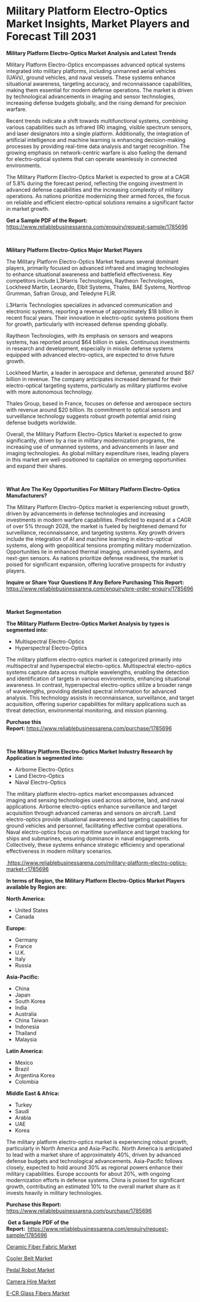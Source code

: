 <p><h1>Military Platform Electro-Optics Market Insights, Market Players and Forecast Till 2031</h1></p><p><strong>Military Platform Electro-Optics Market Analysis and Latest Trends</strong></p>
<p><p>Military Platform Electro-Optics encompasses advanced optical systems integrated into military platforms, including unmanned aerial vehicles (UAVs), ground vehicles, and naval vessels. These systems enhance situational awareness, targeting accuracy, and reconnaissance capabilities, making them essential for modern defense operations. The market is driven by technological advancements in imaging and sensor technologies, increasing defense budgets globally, and the rising demand for precision warfare.</p><p>Recent trends indicate a shift towards multifunctional systems, combining various capabilities such as infrared (IR) imaging, visible spectrum sensors, and laser designators into a single platform. Additionally, the integration of artificial intelligence and machine learning is enhancing decision-making processes by providing real-time data analysis and target recognition. The growing emphasis on network-centric warfare is also fueling the demand for electro-optical systems that can operate seamlessly in connected environments.</p><p>The Military Platform Electro-Optics Market is expected to grow at a CAGR of 5.8% during the forecast period, reflecting the ongoing investment in advanced defense capabilities and the increasing complexity of military operations. As nations prioritize modernizing their armed forces, the focus on reliable and efficient electro-optical solutions remains a significant factor in market growth.</p></p>
<p><strong>Get a Sample PDF of the Report:&nbsp;</strong> <a href="https://www.reliablebusinessarena.com/enquiry/request-sample/1785696?utm_campaign=1332&utm_medium=2&utm_source=Github&utm_content=ia&utm_term=09102024&utm_id=military-platform-electro-optics">https://www.reliablebusinessarena.com/enquiry/request-sample/1785696</a></p>
<p>&nbsp;</p>
<p><strong>Military Platform Electro-Optics Major Market Players</strong></p>
<p><p>The Military Platform Electro-Optics Market features several dominant players, primarily focused on advanced infrared and imaging technologies to enhance situational awareness and battlefield effectiveness. Key competitors include L3Harris Technologies, Raytheon Technologies, Lockheed Martin, Leonardo, Elbit Systems, Thales, BAE Systems, Northrop Grumman, Safran Group, and Teledyne FLIR.</p><p>L3Harris Technologies specializes in advanced communication and electronic systems, reporting a revenue of approximately $18 billion in recent fiscal years. Their innovation in electro-optic systems positions them for growth, particularly with increased defense spending globally. </p><p>Raytheon Technologies, with its emphasis on sensors and weapons systems, has reported around $64 billion in sales. Continuous investments in research and development, especially in missile defense systems equipped with advanced electro-optics, are expected to drive future growth. </p><p>Lockheed Martin, a leader in aerospace and defense, generated around $67 billion in revenue. The company anticipates increased demand for their electro-optical targeting systems, particularly as military platforms evolve with more autonomous technology.</p><p>Thales Group, based in France, focuses on defense and aerospace sectors with revenue around $20 billion. Its commitment to optical sensors and surveillance technology suggests robust growth potential amid rising defense budgets worldwide. </p><p>Overall, the Military Platform Electro-Optics Market is expected to grow significantly, driven by a rise in military modernization programs, the increasing use of unmanned systems, and advancements in laser and imaging technologies. As global military expenditure rises, leading players in this market are well-positioned to capitalize on emerging opportunities and expand their shares.</p></p>
<p>&nbsp;</p>
<p><strong>What Are The Key Opportunities For Military Platform Electro-Optics Manufacturers?</strong></p>
<p><p>The Military Platform Electro-Optics market is experiencing robust growth, driven by advancements in defense technologies and increasing investments in modern warfare capabilities. Predicted to expand at a CAGR of over 5% through 2028, the market is fueled by heightened demand for surveillance, reconnaissance, and targeting systems. Key growth drivers include the integration of AI and machine learning in electro-optical systems, along with geopolitical tensions prompting military modernization. Opportunities lie in enhanced thermal imaging, unmanned systems, and next-gen sensors. As nations prioritize defense readiness, the market is poised for significant expansion, offering lucrative prospects for industry players.</p></p>
<p><strong>Inquire or Share Your Questions If Any Before Purchasing This Report:</strong> <a href="https://www.reliablebusinessarena.com/enquiry/pre-order-enquiry/1785696?utm_campaign=1332&utm_medium=2&utm_source=Github&utm_content=ia&utm_term=09102024&utm_id=military-platform-electro-optics">https://www.reliablebusinessarena.com/enquiry/pre-order-enquiry/1785696</a></p>
<p>&nbsp;</p>
<p><strong>Market Segmentation</strong></p>
<p><strong>The Military Platform Electro-Optics Market Analysis by types is segmented into:</strong></p>
<p><ul><li>Multispectral Electro-Optics</li><li>Hyperspectral Electro-Optics</li></ul></p>
<p><p>The military platform electro-optics market is categorized primarily into multispectral and hyperspectral electro-optics. Multispectral electro-optics systems capture data across multiple wavelengths, enabling the detection and identification of targets in various environments, enhancing situational awareness. In contrast, hyperspectral electro-optics utilize a broader range of wavelengths, providing detailed spectral information for advanced analysis. This technology assists in reconnaissance, surveillance, and target acquisition, offering superior capabilities for military applications such as threat detection, environmental monitoring, and mission planning.</p></p>
<p><strong>Purchase this Report:&nbsp;</strong><a href="https://www.reliablebusinessarena.com/purchase/1785696?utm_campaign=1332&utm_medium=2&utm_source=Github&utm_content=ia&utm_term=09102024&utm_id=military-platform-electro-optics">https://www.reliablebusinessarena.com/purchase/1785696</a></p>
<p>&nbsp;</p>
<p><strong>The Military Platform Electro-Optics Market Industry Research by Application is segmented into:</strong></p>
<p><ul><li>Airborne Electro-Optics</li><li>Land Electro-Optics</li><li>Naval Electro-Optics</li></ul></p>
<p><p>The military platform electro-optics market encompasses advanced imaging and sensing technologies used across airborne, land, and naval applications. Airborne electro-optics enhance surveillance and target acquisition through advanced cameras and sensors on aircraft. Land electro-optics provide situational awareness and targeting capabilities for ground vehicles and personnel, facilitating effective combat operations. Naval electro-optics focus on maritime surveillance and target tracking for ships and submarines, ensuring dominance in naval engagements. Collectively, these systems enhance strategic efficiency and operational effectiveness in modern military scenarios.</p></p>
<p><a href="https://www.reliablebusinessarena.com/military-platform-electro-optics-market-r1785696?utm_campaign=1332&utm_medium=2&utm_source=Github&utm_content=ia&utm_term=09102024&utm_id=military-platform-electro-optics">&nbsp;https://www.reliablebusinessarena.com/military-platform-electro-optics-market-r1785696</a></p>
<p><strong>In terms of Region, the Military Platform Electro-Optics Market Players available by Region are:</strong></p>
<p>
    <p> <strong> North America: </strong>
        <ul>
            <li>United States</li>
            <li>Canada</li>
        </ul>
        </p> 
    <p> <strong> Europe: </strong>
        <ul>
            <li>Germany</li>
            <li>France</li>
            <li>U.K.</li>
            <li>Italy</li>
            <li>Russia</li>
        </ul>
        </p> 
    <p> <strong> Asia-Pacific: </strong>
        <ul>
            <li>China</li>
            <li>Japan</li>
            <li>South Korea</li>
            <li>India</li>
            <li>Australia</li>
            <li>China Taiwan</li>
            <li>Indonesia</li>
            <li>Thailand</li>
            <li>Malaysia</li>
        </ul>
        </p> 
    <p> <strong> Latin America: </strong>
        <ul>
            <li>Mexico</li>
            <li>Brazil</li>
            <li>Argentina Korea</li>
            <li>Colombia</li>
        </ul>
        </p> 
    <p> <strong> Middle East & Africa: </strong>
        <ul>
            <li>Turkey</li>
            <li>Saudi</li>
            <li>Arabia</li>
            <li>UAE</li>
            <li>Korea</li>
        </ul>
    </p>
    </p>
<p><p>The military platform electro-optics market is experiencing robust growth, particularly in North America and Asia-Pacific. North America is anticipated to lead with a market share of approximately 40%, driven by advanced defense budgets and technological advancements. Asia-Pacific follows closely, expected to hold around 30% as regional powers enhance their military capabilities. Europe accounts for about 20%, with ongoing modernization efforts in defense systems. China is poised for significant growth, contributing an estimated 10% to the overall market share as it invests heavily in military technologies.</p></p>
<p><strong>Purchase this Report: </strong><a href="https://www.reliablebusinessarena.com/purchase/1785696?utm_campaign=1332&utm_medium=2&utm_source=Github&utm_content=ia&utm_term=09102024&utm_id=military-platform-electro-optics">https://www.reliablebusinessarena.com/purchase/1785696</a></p>
<p>&nbsp;<strong>Get a Sample PDF of the Report:&nbsp;&nbsp;</strong><a href="https://www.reliablebusinessarena.com/enquiry/request-sample/1785696?utm_campaign=1332&utm_medium=2&utm_source=Github&utm_content=ia&utm_term=09102024&utm_id=military-platform-electro-optics">https://www.reliablebusinessarena.com/enquiry/request-sample/1785696</a></p>
<p><strong></strong></p>
<p><p><a href="https://www.linkedin.com/pulse/ceramic-fiber-fabric-market2024-2031-industry-insights-fhwsf?utm_campaign=1332&utm_medium=2&utm_source=Github&utm_content=ia&utm_term=09102024&utm_id=military-platform-electro-optics">Ceramic Fiber Fabric Market</a></p><p><a href="https://www.linkedin.com/pulse/global-cooler-belt-market-trends-insights-growth-opportunities-x3unf?utm_campaign=1332&utm_medium=2&utm_source=Github&utm_content=ia&utm_term=09102024&utm_id=military-platform-electro-optics">Cooler Belt Market</a></p><p><a href="https://www.linkedin.com/pulse/surfing-pedal-robot-wave-riding-market-currents-2031-lxr8e?utm_campaign=1332&utm_medium=2&utm_source=Github&utm_content=ia&utm_term=09102024&utm_id=military-platform-electro-optics">Pedal Robot Market</a></p><p><a href="https://www.linkedin.com/pulse/camera-hire-industry-insights-report-analyzing-market-trends-53cle?utm_campaign=1332&utm_medium=2&utm_source=Github&utm_content=ia&utm_term=09102024&utm_id=military-platform-electro-optics">Camera Hire Market</a></p><p><a href="https://github.com/luckyshygirl/Market-Research-Report-List-6/blob/main/e-cr-glass-fibers-market.md?utm_campaign=1332&utm_medium=2&utm_source=Github&utm_content=ia&utm_term=09102024&utm_id=military-platform-electro-optics">E-CR Glass Fibers Market</a></p></p>